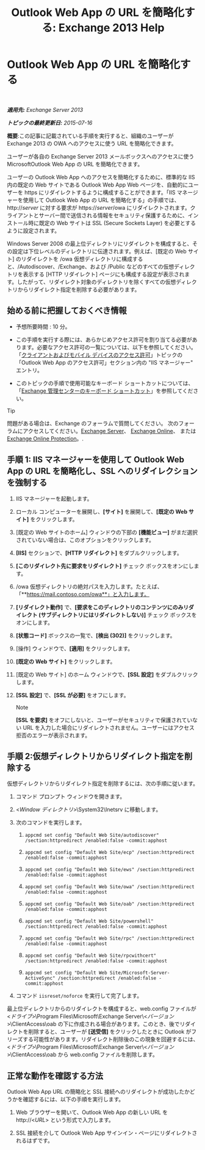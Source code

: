 ﻿---
title: 'Outlook Web App の URL を簡略化する: Exchange 2013 Help'
TOCTitle: Outlook Web App の URL を簡略化する
ms:assetid: 5fb6a873-f3cf-4f82-87d1-2ff6e47a0080
ms:mtpsurl: https://technet.microsoft.com/ja-jp/library/Aa998359(v=EXCHG.150)
ms:contentKeyID: 54652968
ms.date: 05/23/2018
mtps_version: v=EXCHG.150
ms.translationtype: MT
---

# Outlook Web App の URL を簡略化する

 

_**適用先:** Exchange Server 2013_

_**トピックの最終更新日:** 2015-07-16_

**概要**:この記事に記載されている手順を実行すると、組織のユーザーが Exchange 2013 の OWA へのアクセスに使う URL を簡略化できます。

ユーザーが各自の Exchange Server 2013 メールボックスへのアクセスに使う MicrosoftOutlook Web App の URL を簡略化できます。

ユーザーの Outlook Web App へのアクセスを簡略化するために、標準的な IIS 内の既定の Web サイトである Outlook Web App Web ページを、自動的にユーザーを https にリダイレクトするように構成することができます。「IIS マネージャーを使用して Outlook Web App の URL を簡略化する」の手順では、http://*server* に対する要求が https://*server*/owa にリダイレクトされます。クライアントとサーバー間で送信される情報をセキュリティ保護するために、インストール時に既定の Web サイトは SSL (Secure Sockets Layer) を必要とするように設定されます。

Windows Server 2008 の最上位ディレクトリにリダイレクトを構成すると、その設定は下位レベルのディレクトリに伝達されます。例えば、\[既定の Web サイト\] のリダイレクトを /owa 仮想ディレクトリに構成すると、/Autodiscover、/Exchange、および /Public などのすべての仮想ディレクトリを表示する \[HTTP リダイレクト\] ページにも構成する設定が表示されます。したがって、リダイレクト対象のディレクトリを除くすべての仮想ディレクトリからリダイレクト指定を削除する必要があります。

## 始める前に把握しておくべき情報

  - 予想所要時間 : 10 分。

  - この手順を実行する際には、あらかじめアクセス許可を割り当てる必要があります。必要なアクセス許可の一覧については、以下を参照してください。 「[クライアントおよびモバイル デバイスのアクセス許可](clients-and-mobile-devices-permissions-exchange-2013-help.md)」トピックの「Outlook Web App のアクセス許可」セクション内の "IIS マネージャー" エントリ。

  - このトピックの手順で使用可能なキーボード ショートカットについては、「[Exchange 管理センターのキーボード ショートカット](keyboard-shortcuts-in-the-exchange-admin-center-exchange-online-protection-help.md)」を参照してください。


> [!TIP]
> 問題がある場合は、Exchange のフォーラムで質問してください。 次のフォーラムにアクセスしてください。<A href="https://go.microsoft.com/fwlink/p/?linkid=60612">Exchange Server</A>、 <A href="https://go.microsoft.com/fwlink/p/?linkid=267542">Exchange Online</A>、 または <A href="https://go.microsoft.com/fwlink/p/?linkid=285351">Exchange Online Protection</A>。.



## 手順 1: IIS マネージャーを使用して Outlook Web App の URL を簡略化し、SSL へのリダイレクションを強制する

1.  IIS マネージャーを起動します。

2.  ローカル コンピューターを展開し、**\[サイト\]** を展開して、**\[既定の Web サイト\]** をクリックします。

3.  \[既定の Web サイトのホーム\] ウィンドウの下部の **\[機能ビュー\]** がまだ選択されていない場合は、このオプションをクリックします。

4.  **\[IIS\]** セクションで、**\[HTTP リダイレクト\]** をダブルクリックします。

5.  **\[このリダイレクト先に要求をリダイレクト\]** チェック ボックスをオンにします。

6.  /owa 仮想ディレクトリの絶対パスを入力します。たとえば、「**https://mail.contoso.com/owa**」と入力します。

7.  **\[リダイレクト動作\]** で、**\[要求をこのディレクトリのコンテンツにのみリダイレクト (サブディレクトリにはリダイレクトしない)\]** チェック ボックスをオンにします。

8.  **\[状態コード\]** ボックスの一覧で、**\[検出 (302)\]** をクリックします。

9.  \[操作\] ウィンドウで、**\[適用\]** をクリックします。

10. **\[既定の Web サイト\]** をクリックします。

11. \[既定の Web サイト\] のホーム ウィンドウで、**\[SSL 設定\]** をダブルクリックします。

12. **\[SSL 設定\]** で、**\[SSL が必要\]** をオフにします。
    

    > [!NOTE]
    > <STRONG>[SSL を要求]</STRONG> をオフにしないと、ユーザーがセキュリティで保護されていない URL を入力した場合にリダイレクトされません。ユーザーにはアクセス拒否のエラーが表示されます。



## 手順 2:仮想ディレクトリからリダイレクト指定を削除する

仮想ディレクトリからリダイレクト指定を削除するには、次の手順に従います。

1.  コマンド プロンプト ウィンドウを開きます。

2.  \<*Window ディレクトリ*\>\\System32\\Inetsrv に移動します。

3.  次のコマンドを実行します。
    
    1.  `appcmd set config "Default Web Site/autodiscover" /section:httpredirect /enabled:false -commit:apphost`
    
    2.  `appcmd set config "Default Web Site/ecp" /section:httpredirect /enabled:false -commit:apphost`
    
    3.  `appcmd set config "Default Web Site/ews" /section:httpredirect /enabled:false -commit:apphost`
    
    4.  `appcmd set config "Default Web Site/owa" /section:httpredirect /enabled:false -commit:apphost`
    
    5.  `appcmd set config "Default Web Site/oab" /section:httpredirect /enabled:false -commit:apphost`
    
    6.  `appcmd set config "Default Web Site/powershell" /section:httpredirect /enabled:false -commit:apphost`
    
    7.  `appcmd set config "Default Web Site/rpc" /section:httpredirect /enabled:false -commit:apphost`
    
    8.  `appcmd set config "Default Web Site/rpcwithcert" /section:httpredirect /enabled:false -commit:apphost`
    
    9.  `appcmd set config "Default Web Site/Microsoft-Server-ActiveSync" /section:httpredirect /enabled:false -commit:apphost`

4.  コマンド `iisreset/noforce` を実行して完了します。

最上位ディレクトリからのリダイレクトを構成すると、web.config ファイルが \<*ドライブ*\>\\Program Files\\Microsoft\\Exchange Server\\\<*バージョン*\>\\ClientAccess\\oab の下に作成される場合があります。このとき、後でリダイレクトを削除すると、ユーザーが **\[送受信\]** をクリックしたときに Outlook がフリーズする可能性があります。リダイレクト削除後のこの現象を回避するには、\<*ドライブ*\>\\Program Files\\Microsoft\\Exchange Server\\\<*バージョン*\>\\ClientAccess\\oab から web.config ファイルを削除します。

## 正常な動作を確認する方法

Outlook Web App URL の簡略化と SSL 接続へのリダイレクトが成功したかどうかを確認するには、以下の手順を実行します。

1.  Web ブラウザーを開いて、Outlook Web App の新しい URL を http://\<*URL*\> という形式で入力します。

2.  SSL 接続を介して Outlook Web App サインイン・ページにリダイレクトされるはずです。

